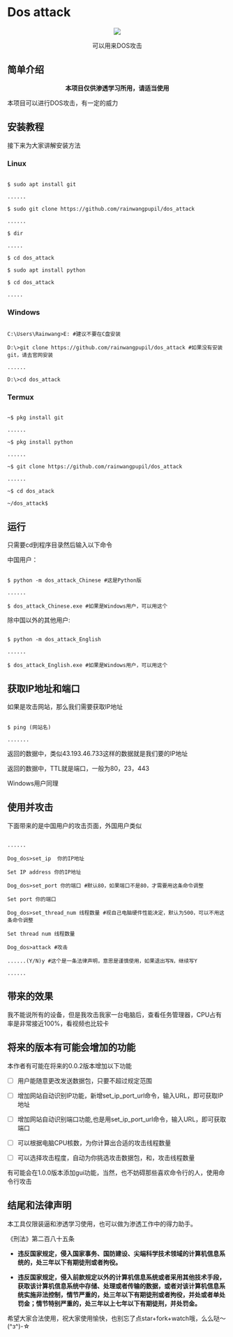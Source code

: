 # Dos attack

<p align="center"><img src="https://img.shields.io/pypi/pyversions/Django.svg" ></img></p>

<p align="center">可以用来DOS攻击</p>

## 简单介绍

<p align="center"><b>本项目仅供渗透学习所用，请适当使用</b></p>

本项目可以进行DOS攻击，有一定的威力

## 安装教程

接下来为大家讲解安装方法

### Linux

```

$ sudo apt install git

......

$ sudo git clone https://github.com/rainwangpupil/dos_attack

......

$ dir

.....

$ cd dos_attack

$ sudo apt install python

$ cd dos_attack

.....

```

### Windows

```

C:\Users\Rainwang>E: #建议不要在C盘安装

D:\>git clone https://github.com/rainwangpupil/dos_attack #如果没有安装git，请去官网安装

......

D:\>cd dos_attack

```

### Termux

```

~$ pkg install git

......

~$ pkg install python

......

~$ git clone https://github.com/rainwangpupil/dos_attack

......

~$ cd dos_atack

~/dos_attack$ 

```

## 运行

只需要cd到程序目录然后输入以下命令

中国用户：

```

$ python -m dos_attack_Chinese #这是Python版

......

$ dos_attack_Chinese.exe #如果是Windows用户，可以用这个

```

除中国以外的其他用户:

```

$ python -m dos_attack_English

......

$ dos_attack_English.exe #如果是Windows用户，可以用这个

```

## 获取IP地址和端口

如果是攻击网站，那么我们需要获取IP地址

```

$ ping (网站名)

.......

```

返回的数据中，类似43.193.46.733这样的数据就是我们要的IP地址

返回的数据中，TTL就是端口，一般为80，23，443

Windows用户同理

## 使用并攻击

下面带来的是中国用户的攻击页面，外国用户类似

```

......

Dog_dos>set_ip  你的IP地址

Set IP address 你的IP地址

Dog_dos>set_port 你的端口 #默认80，如果端口不是80，才需要用这条命令调整

Set port 你的端口

Dog_dos>set_thread_num 线程数量 #视自己电脑硬件性能决定，默认为500，可以不用这条命令调整

Set thread num 线程数量

Dog_dos>attack #攻击

......(Y/N)y #这个是一条法律声明，意思是谨慎使用，如果退出写N，继续写Y

......

```

## 带来的效果

我不能说所有的设备，但是我攻击我家一台电脑后，查看任务管理器，CPU占有率是非常接近100%，看视频也比较卡

## 将来的版本有可能会增加的功能

本作者有可能在将来的0.0.2版本增加以下功能

- [ ] 用户能随意更改发送数据包，只要不超过规定范围

- [ ]  增加网站自动识别IP功能，新增set_ip_port_url命令，输入URL，即可获取IP地址

- [ ] 增加网站自动识别端口功能,也是用set_ip_port_url命令，输入URL，即可获取端口

- [ ] 可以根据电脑CPU核数，为你计算出合适的攻击线程数量

- [ ] 可以选择攻击程度，自动为你挑选攻击数据包，和，攻击线程数量

有可能会在1.0.0版本添加gui功能，当然，也不妨碍那些喜欢命令行的人，使用命令行攻击

## 结尾和法律声明

本工具仅限装逼和渗透学习使用，也可以做为渗透工作中的得力助手。

《刑法》第二百八十五条

- **违反国家规定，侵入国家事务、国防建设、尖端科学技术领域的计算机信息系统的，处三年以下有期徒刑或者拘役。**

- **违反国家规定，侵入前款规定以外的计算机信息系统或者采用其他技术手段，获取该计算机信息系统中存储、处理或者传输的数据，或者对该计算机信息系统实施非法控制，情节严重的，处三年以下有期徒刑或者拘役，并处或者单处罚金；情节特别严重的，处三年以上七年以下有期徒刑，并处罚金。**

希望大家合法使用，祝大家使用愉快，也别忘了点star+fork+watch哦，么么哒～(^з^)-☆
